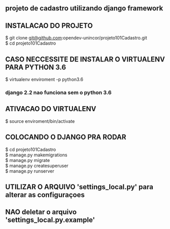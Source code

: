
## projeto de cadastro utilizando django framework  

## INSTALACAO DO PROJETO #
$ git clone git@github.com:opendev-unincor/projeto101Cadastro.git  
$ cd projeto101Cadastro  

## CASO NECCESSITE DE INSTALAR O VIRTUALENV PARA PYTHON 3.6
$ virtualenv enviroment -p python3.6  
### django 2.2 nao funciona sem o python 3.6
   

## ATIVACAO DO VIRTUALENV  
$ source enviroment/bin/activate  
 
## COLOCANDO O DJANGO PRA RODAR  
$ cd projeto101Cadastro  
$ manage.py makemigrations  
$ manage.py migrate  
$ manage.py createsuperuser  
$ manage.py runserver  

## UTILIZAR O ARQUIVO 'settings_local.py' para alterar as configuraçoes  
## NAO deletar o arquivo 'settings_local.py.example'

